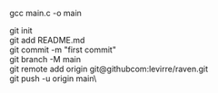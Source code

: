 gcc main.c -o main 

git init\
git add README.md\
git commit -m "first commit"\
git branch -M main\
git remote add origin git@githubcom:levirre/raven.git\
git push -u origin main\


